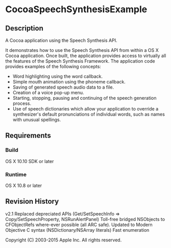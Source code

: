 # CocoaSpeechSynthesisExample

## Description

A Cocoa application using the Speech Synthesis API.

It demonstrates how to use the Speech Synthesis API from within a OS X Cocoa application.
Once built, the application provides access to virtually all the features of the Speech Synthesis Framework.
The application code provides examples of the following concepts:

- Word highlighting using the word callback.
- Simple mouth animation using the phoneme callback.
- Saving of generated speech audio data to a file.
- Creation of a voice pop-up menu.
- Starting, stopping, pausing and continuing of the speech generation process.
- Use of speech dictionaries which allow your application to override a synthesizer's default pronunciations of individual words, such as names with unusual spellings.

## Requirements

### Build

OS X 10.10 SDK or later

### Runtime

OS X 10.8 or later

## Revision History

v2.1
Replaced depreciated APIs (Get/SetSpeechInfo => Copy/SetSpeechProperty, NSRunAlertPanel)
Toll-free bridged NSObjects to CFObjectRefs where-ever possible (all ARC safe).
Updated to Modern Objective C syntax (NSDictionary/NSArray literals)
Fast enumeration


Copyright (C) 2003-2015 Apple Inc. All rights reserved.
